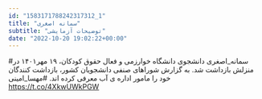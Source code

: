 ```yaml
---
id: "1583171788242317312_1"
title: "سمانه اصغری"
subtitle: "توضیحات آزمایشی"
date: "2022-10-20 19:02:22+00:00"
---
```

#سمانه_اصغری دانشجوی دانشگاه خوارزمی و فعال حقوق کودکان، ۱۹ مهر۱۴۰۱ در منزلش بازداشت شد. 
به گزارش شوراهای صنفی دانشجویان کشور، بازداشت کنندگان خود را مامور اداره ی آب معرفی کرده اند.
#مهسا_امینی https://t.co/4XkwUWkPGW
